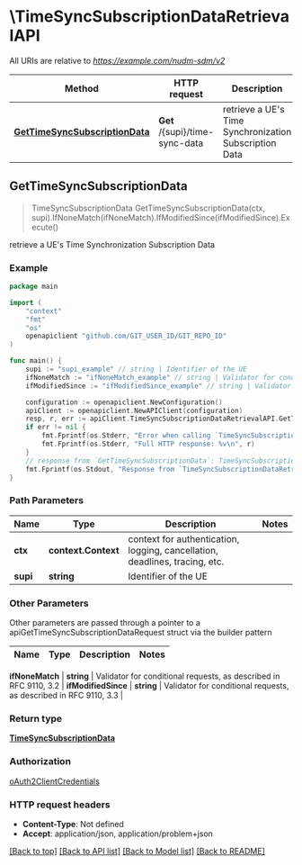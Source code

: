 # \TimeSyncSubscriptionDataRetrievalAPI

All URIs are relative to *https://example.com/nudm-sdm/v2*

Method | HTTP request | Description
------------- | ------------- | -------------
[**GetTimeSyncSubscriptionData**](TimeSyncSubscriptionDataRetrievalAPI.md#GetTimeSyncSubscriptionData) | **Get** /{supi}/time-sync-data | retrieve a UE&#39;s Time Synchronization Subscription Data



## GetTimeSyncSubscriptionData

> TimeSyncSubscriptionData GetTimeSyncSubscriptionData(ctx, supi).IfNoneMatch(ifNoneMatch).IfModifiedSince(ifModifiedSince).Execute()

retrieve a UE's Time Synchronization Subscription Data

### Example

```go
package main

import (
	"context"
	"fmt"
	"os"
	openapiclient "github.com/GIT_USER_ID/GIT_REPO_ID"
)

func main() {
	supi := "supi_example" // string | Identifier of the UE
	ifNoneMatch := "ifNoneMatch_example" // string | Validator for conditional requests, as described in RFC 9110, 3.2 (optional)
	ifModifiedSince := "ifModifiedSince_example" // string | Validator for conditional requests, as described in RFC 9110, 3.3 (optional)

	configuration := openapiclient.NewConfiguration()
	apiClient := openapiclient.NewAPIClient(configuration)
	resp, r, err := apiClient.TimeSyncSubscriptionDataRetrievalAPI.GetTimeSyncSubscriptionData(context.Background(), supi).IfNoneMatch(ifNoneMatch).IfModifiedSince(ifModifiedSince).Execute()
	if err != nil {
		fmt.Fprintf(os.Stderr, "Error when calling `TimeSyncSubscriptionDataRetrievalAPI.GetTimeSyncSubscriptionData``: %v\n", err)
		fmt.Fprintf(os.Stderr, "Full HTTP response: %v\n", r)
	}
	// response from `GetTimeSyncSubscriptionData`: TimeSyncSubscriptionData
	fmt.Fprintf(os.Stdout, "Response from `TimeSyncSubscriptionDataRetrievalAPI.GetTimeSyncSubscriptionData`: %v\n", resp)
}
```

### Path Parameters


Name | Type | Description  | Notes
------------- | ------------- | ------------- | -------------
**ctx** | **context.Context** | context for authentication, logging, cancellation, deadlines, tracing, etc.
**supi** | **string** | Identifier of the UE | 

### Other Parameters

Other parameters are passed through a pointer to a apiGetTimeSyncSubscriptionDataRequest struct via the builder pattern


Name | Type | Description  | Notes
------------- | ------------- | ------------- | -------------

 **ifNoneMatch** | **string** | Validator for conditional requests, as described in RFC 9110, 3.2 | 
 **ifModifiedSince** | **string** | Validator for conditional requests, as described in RFC 9110, 3.3 | 

### Return type

[**TimeSyncSubscriptionData**](TimeSyncSubscriptionData.md)

### Authorization

[oAuth2ClientCredentials](../README.md#oAuth2ClientCredentials)

### HTTP request headers

- **Content-Type**: Not defined
- **Accept**: application/json, application/problem+json

[[Back to top]](#) [[Back to API list]](../README.md#documentation-for-api-endpoints)
[[Back to Model list]](../README.md#documentation-for-models)
[[Back to README]](../README.md)

